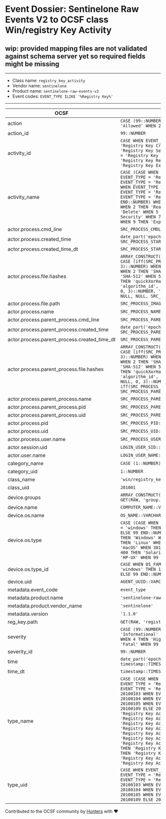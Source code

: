 # Event Dossier: Sentinelone Raw Events V2 to OCSF class Win/registry Key Activity

## wip: provided mapping files are not validated against schema server yet so required fields might be missing
---
* Class name: `registry_key_activity`
* Vendor name: `sentinelone`
* Product name: `sentinelone-raw-events-v2`
* Event codes: `EVENT_TYPE ILIKE '%Registry Key%'`
---

| OCSF | RAW |
| --- | --- |
| action | ```CASE (99::NUMBER) WHEN 0 THEN 'Unknown' WHEN 1 THEN 'Allowed' WHEN 2 THEN 'Denied' WHEN 99 THEN 'Other' END``` |
| action_id | ```99::NUMBER``` |
| activity_id | ```CASE WHEN EVENT_TYPE IS NULL THEN 0 WHEN EVENT_TYPE = 'Registry Key Create' THEN 1 WHEN EVENT_TYPE = 'Registry Key Security Changed' THEN 3 WHEN EVENT_TYPE = 'Registry Key Delete' THEN 4 WHEN EVENT_TYPE = 'Registry Key Rename' THEN 5 WHEN EVENT_TYPE = 'Registry Key Export' THEN 9 ELSE 99 END::NUMBER``` |
| activity_name | ```CASE (CASE WHEN EVENT_TYPE IS NULL THEN 0 WHEN EVENT_TYPE = 'Registry Key Create' THEN 1 WHEN EVENT_TYPE = 'Registry Key Security Changed' THEN 3 WHEN EVENT_TYPE = 'Registry Key Delete' THEN 4 WHEN EVENT_TYPE = 'Registry Key Rename' THEN 5 WHEN EVENT_TYPE = 'Registry Key Export' THEN 9 ELSE 99 END::NUMBER) WHEN 0 THEN 'Unknown' WHEN 1 THEN 'Create' WHEN 2 THEN 'Read' WHEN 3 THEN 'Modify' WHEN 4 THEN 'Delete' WHEN 5 THEN 'Rename' WHEN 6 THEN 'Set Security' WHEN 7 THEN 'Restore' WHEN 8 THEN 'Import' WHEN 9 THEN 'Export' WHEN 99 THEN 'Other' END``` |
| actor.process.cmd_line | ```SRC_PROCESS_CMDLINE::VARCHAR``` |
| actor.process.created_time | ```date_part('epoch_milliseconds', SRC_PROCESS_START_TIME::TIMESTAMP_LTZ)``` |
| actor.process.created_time_dt | ```SRC_PROCESS_START_TIME::TIMESTAMP_LTZ``` |
| actor.process.file.hashes | ```ARRAY_CONSTRUCT(OBJECT_CONSTRUCT_KEEP_NULL('algorithm', CASE (iff(SRC_PROCESS_IMAGE_SHA256 is NULL, 0, 3)::NUMBER) WHEN 0 THEN 'Unknown' WHEN 1 THEN 'MD5' WHEN 2 THEN 'SHA-1' WHEN 3 THEN 'SHA-256' WHEN 4 THEN 'SHA-512' WHEN 5 THEN 'CTPH' WHEN 6 THEN 'TLSH' WHEN 7 THEN 'quickXorHash' WHEN 99 THEN 'Other' END, 'algorithm_id', iff(SRC_PROCESS_IMAGE_SHA256 is NULL, 0, 3)::NUMBER, 'value', iff(SRC_PROCESS_IMAGE_SHA256 is NULL, NULL, SRC_PROCESS_IMAGE_SHA256)::VARCHAR))``` |
| actor.process.file.path | ```SRC_PROCESS_IMAGE_PATH::VARCHAR``` |
| actor.process.name | ```SRC_PROCESS_NAME::VARCHAR``` |
| actor.process.parent_process.cmd_line | ```SRC_PROCESS_PARENT_CMDLINE::VARCHAR``` |
| actor.process.parent_process.created_time | ```date_part('epoch_milliseconds', SRC_PROCESS_PARENT_START_TIME::TIMESTAMP_LTZ)``` |
| actor.process.parent_process.created_time_dt | ```SRC_PROCESS_PARENT_START_TIME::TIMESTAMP_LTZ``` |
| actor.process.parent_process.file.hashes | ```ARRAY_CONSTRUCT(OBJECT_CONSTRUCT_KEEP_NULL('algorithm', CASE (iff(SRC_PROCESS_PARENT_IMAGE_SHA256 is NULL, 0, 3)::NUMBER) WHEN 0 THEN 'Unknown' WHEN 1 THEN 'MD5' WHEN 2 THEN 'SHA-1' WHEN 3 THEN 'SHA-256' WHEN 4 THEN 'SHA-512' WHEN 5 THEN 'CTPH' WHEN 6 THEN 'TLSH' WHEN 7 THEN 'quickXorHash' WHEN 99 THEN 'Other' END, 'algorithm_id', iff(SRC_PROCESS_PARENT_IMAGE_SHA256 is NULL, 0, 3)::NUMBER, 'value', iff(SRC_PROCESS_PARENT_IMAGE_SHA256 is NULL, NULL, SRC_PROCESS_PARENT_IMAGE_SHA256)::VARCHAR))``` |
| actor.process.parent_process.name | ```SRC_PROCESS_PARENT_NAME::VARCHAR``` |
| actor.process.parent_process.pid | ```SRC_PROCESS_PARENT_PID::NUMBER``` |
| actor.process.parent_process.uid | ```SRC_PROCESS_PARENT_UID::VARCHAR``` |
| actor.process.pid | ```SRC_PROCESS_PID::NUMBER``` |
| actor.process.uid | ```SRC_PROCESS_UID::VARCHAR``` |
| actor.process.user.name | ```SRC_PROCESS_USER_NAME::VARCHAR``` |
| actor.session.uid | ```LOGIN_USER_SID::VARCHAR``` |
| actor.user.name | ```LOGIN_USER_NAME::VARCHAR``` |
| category_name | ```CASE (1::NUMBER) WHEN 1 THEN 'System Activity' END``` |
| category_uid | ```1::NUMBER``` |
| class_name | ```'win/registry_key_activity'``` |
| class_uid | ```201001``` |
| device.groups | ```ARRAY_CONSTRUCT(OBJECT_CONSTRUCT_KEEP_NULL('uid', GET(RAW, 'group.id')::VARCHAR))``` |
| device.name | ```COMPUTER_NAME::VARCHAR``` |
| device.os.name | ```OS_NAME::VARCHAR``` |
| device.os.type | ```CASE (CASE WHEN OS_FAMILY IS NULL THEN 0 WHEN OS_FAMILY = 'windows' THEN 100 WHEN OS_FAMILY = 'linux' THEN 200 ELSE 99 END::NUMBER) WHEN 0 THEN 'Unknown' WHEN 100 THEN 'Windows' WHEN 101 THEN 'Windows Mobile' WHEN 200 THEN 'Linux' WHEN 201 THEN 'Android' WHEN 300 THEN 'macOS' WHEN 301 THEN 'iOS' WHEN 302 THEN 'iPadOS' WHEN 400 THEN 'Solaris' WHEN 401 THEN 'AIX' WHEN 402 THEN 'HP-UX' WHEN 99 THEN 'Other' END``` |
| device.os.type_id | ```CASE WHEN OS_FAMILY IS NULL THEN 0 WHEN OS_FAMILY = 'windows' THEN 100 WHEN OS_FAMILY = 'linux' THEN 200 ELSE 99 END::NUMBER``` |
| device.uid | ```AGENT_UUID::VARCHAR``` |
| metadata.event_code | ```event_type``` |
| metadata.product.name | ```'sentinelone-raw-events-v2'``` |
| metadata.product.vendor_name | ```'sentinelone'``` |
| metadata.version | ```'1.1.0'``` |
| reg_key.path | ```GET(RAW, 'registry.keyPath')::VARCHAR``` |
| severity | ```CASE (99::NUMBER) WHEN 0 THEN 'Unknown' WHEN 1 THEN 'Informational' WHEN 2 THEN 'Low' WHEN 3 THEN 'Medium' WHEN 4 THEN 'High' WHEN 5 THEN 'Critical' WHEN 6 THEN 'Fatal' WHEN 99 THEN 'Other' END``` |
| severity_id | ```99::NUMBER``` |
| time | ```date_part('epoch_milliseconds', timestamp::TIMESTAMP_LTZ)``` |
| time_dt | ```timestamp::TIMESTAMP_LTZ``` |
| type_name | ```CASE (CASE WHEN EVENT_TYPE IS NULL THEN 20100100 WHEN EVENT_TYPE = 'Registry Key Create' THEN 20100101 WHEN EVENT_TYPE = 'Registry Key Security Changed' THEN 20100103 WHEN EVENT_TYPE = 'Registry Key Delete' THEN 20100104 WHEN EVENT_TYPE = 'Registry Key Rename' THEN 20100105 WHEN EVENT_TYPE = 'Registry Key Export' THEN 20100109 ELSE 20100199 END::NUMBER) WHEN 20100100 THEN 'Registry Key Activity: Unknown' WHEN 20100101 THEN 'Registry Key Activity: Create' WHEN 20100102 THEN 'Registry Key Activity: Read' WHEN 20100103 THEN 'Registry Key Activity: Modify' WHEN 20100104 THEN 'Registry Key Activity: Delete' WHEN 20100105 THEN 'Registry Key Activity: Rename' WHEN 20100106 THEN 'Registry Key Activity: Set Security' WHEN 20100107 THEN 'Registry Key Activity: Restore' WHEN 20100108 THEN 'Registry Key Activity: Import' WHEN 20100109 THEN 'Registry Key Activity: Export' WHEN 20100199 THEN 'Registry Key Activity: Other' END``` |
| type_uid | ```CASE WHEN EVENT_TYPE IS NULL THEN 20100100 WHEN EVENT_TYPE = 'Registry Key Create' THEN 20100101 WHEN EVENT_TYPE = 'Registry Key Security Changed' THEN 20100103 WHEN EVENT_TYPE = 'Registry Key Delete' THEN 20100104 WHEN EVENT_TYPE = 'Registry Key Rename' THEN 20100105 WHEN EVENT_TYPE = 'Registry Key Export' THEN 20100109 ELSE 20100199 END::NUMBER``` |

Contributed to the OCSF community by [Hunters](https://www.hunters.security/) with ❤
